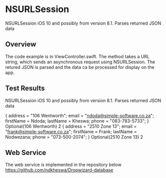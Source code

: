 # NSURLSession
NSURLSession iOS 10 and possibly from version 8.1. Parses returned JSON data
## Overview
The code example is in ViewController.swift.  The method takes a URL string, which sends an asynchronous request using NSURLSession.
The retured JSON is parsed and the data ca be processed for display on the app.
## Test Results
NSURLSession iOS 10 and possibly from version 8.1. Parses returned JSON data

{
    address = "106 Wentworth";
    email = "ndoda@simple-software.co.za";
    firstName = Ndoda;
    lastName = Kheswa;
    phone = "083-783-5733";
}
Optional(106 Wentworth)
2
{
    address = "2510 Zone 13";
    email = "frank@simple-software.co.za";
    firstName = Frank;
    lastName = Nodwezana;
    phone = "073-500-2074";
}
Optional(2510 Zone 13)
2
## Web Service 
The web service is implemented in the repository below
<https://github.com/ndkheswa/Dropwizard-database>

